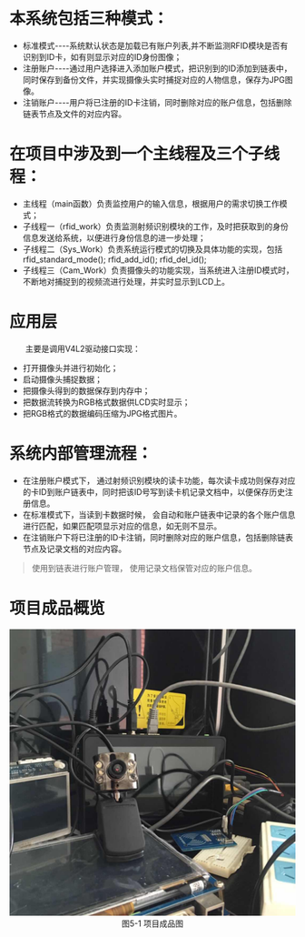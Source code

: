 
# 本系统包括三种模式：
- 标准模式----系统默认状态是加载已有账户列表,并不断监测RFID模块是否有识别到ID卡，如有则显示对应的ID身份图像；
- 注册账户----通过用户选择进入添加账户模式，把识别到的ID添加到链表中，同时保存到备份文件，并实现摄像头实时捕捉对应的人物信息，保存为JPG图像。
- 注销账户----用户将已注册的ID卡注销，同时删除对应的账户信息，包括删除链表节点及文件的对应内容。
# 在项目中涉及到一个主线程及三个子线程：
- 主线程（main函数）负责监控用户的输入信息，根据用户的需求切换工作模式；
- 子线程一（rfid_work）负责监测射频识别模块的工作，及时把获取到的身份信息发送给系统，以便进行身份信息的进一步处理；
- 子线程二（Sys_Work）负责系统运行模式的切换及具体功能的实现，包括rfid_standard_mode();  rfid_add_id();  rfid_del_id();
- 子线程三（Cam_Work）负责摄像头的功能实现，当系统进入注册ID模式时，不断地对捕捉到的视频流进行处理，并实时显示到LCD上。
# 应用层
&emsp;&emsp;主要是调用V4L2驱动接口实现：
- 打开摄像头并进行初始化；
- 启动摄像头捕捉数据；
- 把摄像头得到的数据保存到内存中；
- 把数据流转换为RGB格式数据供LCD实时显示；
- 把RGB格式的数据编码压缩为JPG格式图片。
# 系统内部管理流程：
- 在注册账户模式下， 通过射频识别模块的读卡功能，每次读卡成功则保存对应的卡ID到账户链表中，同时把该ID号写到读卡机记录文档中，以便保存历史注册信息。
- 在标准模式下，当读到卡数据时候， 会自动和账户链表中记录的各个账户信息进行匹配，如果匹配项显示对应的信息，如无则不显示。
- 在注销账户下将已注册的ID卡注销，同时删除对应的账户信息，包括删除链表节点及记录文档的对应内容。
> 使用到链表进行账户管理， 使用记录文档保管对应的账户信息。

# 项目成品概览
<div align=center><img src="https://github.com/YobeZhou/Intelligent-identification-system/blob/master/source/images/%E6%88%90%E5%93%81%E5%9B%BE.jpg"/></div>
<div align=center>图5-1 项目成品图</div>
